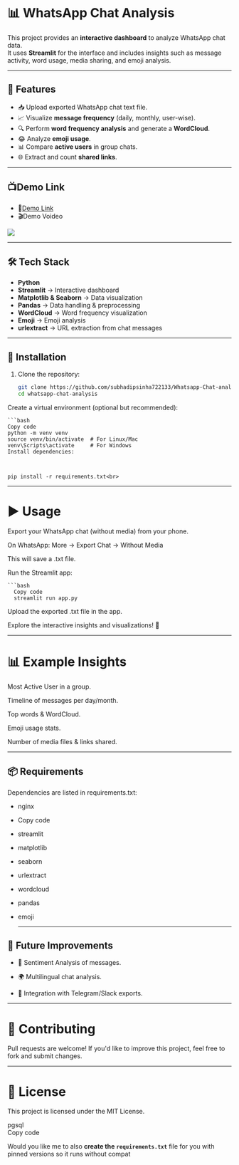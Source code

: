 # 📊 WhatsApp Chat Analysis  

This project provides an **interactive dashboard** to analyze WhatsApp chat data.  
It uses **Streamlit** for the interface and includes insights such as message activity, word usage, media sharing, and emoji analysis.  

---

## 🚀 Features
- 📥 Upload exported WhatsApp chat text file.  
- 📈 Visualize **message frequency** (daily, monthly, user-wise).  
- 🔍 Perform **word frequency analysis** and generate a **WordCloud**.  
- 😂 Analyze **emoji usage**.  
- 📊 Compare **active users** in group chats.  
- 🌐 Extract and count **shared links**.  

---

## 📺Demo Link 

- 🔗[Demo Link](https://whatsapp-chat-analysis-kdjcfeqkokrojsyju6jad3.streamlit.app/)
- 🎬Demo Voideo
<img src="https://github.com/subhadipsinha722133/Whatsapp-Chat-analysis/blob/main/WhatsApp%20Chat%20Analysis%20%20.gif">

---
## 🛠️ Tech Stack
- **Python**  
- **Streamlit** → Interactive dashboard  
- **Matplotlib & Seaborn** → Data visualization  
- **Pandas** → Data handling & preprocessing  
- **WordCloud** → Word frequency visualization  
- **Emoji** → Emoji analysis  
- **urlextract** → URL extraction from chat messages  

---

## 📂 Installation
1. Clone the repository:  
   ```bash
   git clone https://github.com/subhadipsinha722133/Whatsapp-Chat-analysis.git
   cd whatsapp-chat-analysis
Create a virtual environment (optional but recommended):

    ```bash
    Copy code
    python -m venv venv
    source venv/bin/activate  # For Linux/Mac
    venv\Scripts\activate     # For Windows
    Install dependencies:


 
    pip install -r requirements.txt<br>

---
# ▶️ Usage
Export your WhatsApp chat (without media) from your phone.<br>

On WhatsApp: More → Export Chat → Without Media<br>

This will save a .txt file.<br>

Run the Streamlit app:<br>

    ```bash
      Copy code
      streamlit run app.py
Upload the exported .txt file in the app.<br>

Explore the interactive insights and visualizations! 🎉

---

# 📊 Example Insights
Most Active User in a group.

Timeline of messages per day/month.<br>

Top words & WordCloud.<br>

Emoji usage stats.<br>

Number of media files & links shared.<br>

---
## 📦 Requirements
Dependencies are listed in requirements.txt:

- nginx
- Copy code
- streamlit
- matplotlib
- seaborn
- urlextract
- wordcloud
- pandas
- emoji

  ---
  
## 📌 Future Improvements
- 🔔 Sentiment Analysis of messages.

- 🌍 Multilingual chat analysis.

- 📱 Integration with Telegram/Slack exports.

---
# 🤝 Contributing
Pull requests are welcome! If you'd like to improve this project, feel free to fork and submit changes.

---
# 📜 License
This project is licensed under the MIT License.

pgsql <br>
Copy code<br>

Would you like me to also **create the `requirements.txt`** file for you with pinned versions so it runs without compat
